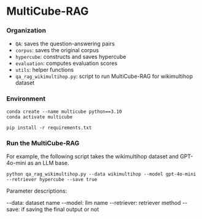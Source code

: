 # MultiCube-RAG

<!-- <div align="left">
<img src="https://github.com/JimengShi/Hypercube-RAG/blob/main/figures/hypercube_rag.jpg" alt="hypercuberag" width="1000"/> 
</div> -->


### Organization

- `QA`: saves the question-answering pairs
- `corpus`: saves the original corpus
- `hypercube`: constructs and saves hypercube
- `evaluation`: computes evaluation scores
- `utils`: helper functions
- `qa_rag_wikimultihop.py`: script to run MultiCube-RAG for wikimultihop dataset


### Environment
```
conda create --name multicube python==3.10
conda activate multicube

pip install -r requirements.txt
```

### Run the MultiCube-RAG

For example, the following script takes the wikimultihop dataset and GPT-4o-mini as an LLM base.

```
python qa_rag_wikimultihop.py --data wikimultihop --model gpt-4o-mini --retriever hypercube --save true
```

Parameter descriptions:

--data: dataset name
--model: llm name
--retriever: retriever method
--save: if saving the final output or not
